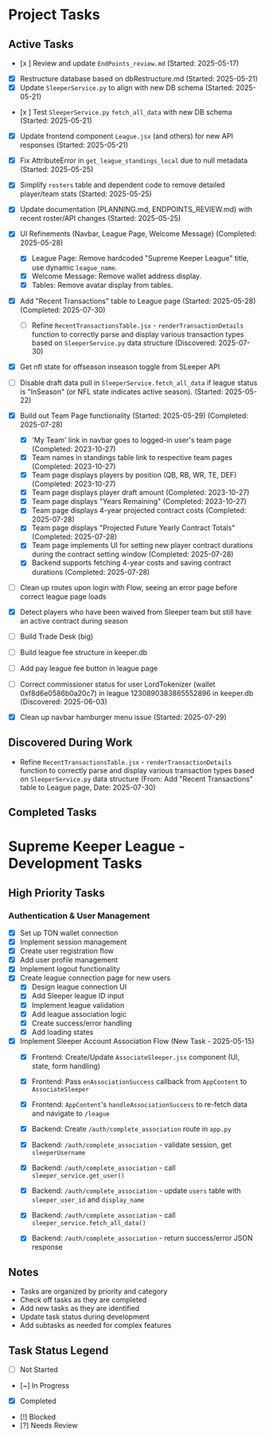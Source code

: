 # Project Tasks

## Active Tasks

- [x ] Review and update `EndPoints_review.md` (Started: 2025-05-17)
- [x] Restructure database based on dbRestructure.md (Started: 2025-05-21)
- [x] Update `SleeperService.py` to align with new DB schema (Started: 2025-05-21)
- [x ] Test `SleeperService.py` `fetch_all_data` with new DB schema (Started: 2025-05-21)
- [x] Update frontend component `League.jsx` (and others) for new API responses (Started: 2025-05-21)
- [x] Fix AttributeError in `get_league_standings_local` due to null metadata (Started: 2025-05-25)
- [x] Simplify `rosters` table and dependent code to remove detailed player/team stats (Started: 2025-05-25)
- [x] Update documentation (PLANNING.md, ENDPOINTS_REVIEW.md) with recent roster/API changes (Started: 2025-05-25)
- [x] UI Refinements (Navbar, League Page, Welcome Message) (Completed: 2025-05-28)
  - [x] League Page: Remove hardcoded "Supreme Keeper League" title, use dynamic `league_name`.
  - [x] Welcome Message: Remove wallet address display.
  - [x] Tables: Remove avatar display from tables.

- [x] Add "Recent Transactions" table to League page (Started: 2025-05-28) (Completed: 2025-07-30)
  - [ ] Refine `RecentTransactionsTable.jsx` - `renderTransactionDetails` function to correctly parse and display various transaction types based on `SleeperService.py` data structure (Discovered: 2025-07-30)
- [x] Get nfl state for offseason inseason toggle from SLeeper API
- [ ] Disable draft data pull in `SleeperService.fetch_all_data` if league status is "InSeason" (or NFL state indicates active season). (Started: 2025-05-22)
- [x] Build out Team Page functionality (Started: 2025-05-29) (Completed: 2025-07-28)
  - [x] 'My Team' link in navbar goes to logged-in user's team page (Completed: 2023-10-27)
  - [x] Team names in standings table link to respective team pages (Completed: 2023-10-27)
  - [x] Team page displays players by position (QB, RB, WR, TE, DEF) (Completed: 2023-10-27)
  - [x] Team page displays player draft amount (Completed: 2023-10-27)
  - [x] Team page displays "Years Remaining" (Completed: 2023-10-27)
  - [x] Team page displays 4-year projected contract costs (Completed: 2025-07-28)
  - [x] Team page displays "Projected Future Yearly Contract Totals" (Completed: 2025-07-28)
  - [x] Team page implements UI for setting new player contract durations during the contract setting window (Completed: 2025-07-28)
  - [x] Backend supports fetching 4-year costs and saving contract durations (Completed: 2025-07-28)
- [ ] Clean up routes upon login with Flow, seeing an error page before correct league page loads
- [x] Detect players who have been waived from Sleeper team but still have an active contract during season
- [ ] Build Trade Desk (big)
- [ ] Build league fee structure in keeper.db
- [ ] Add pay league fee button in league page
- [ ] Correct commissioner status for user LordTokenizer (wallet 0xf8d6e0586b0a20c7) in league 1230890383865552896 in keeper.db (Discovered: 2025-06-03)

- [x] Clean up navbar hamburger menu issue (Started: 2025-07-29)

## Discovered During Work
- Refine `RecentTransactionsTable.jsx` - `renderTransactionDetails` function to correctly parse and display various transaction types based on `SleeperService.py` data structure (From: Add "Recent Transactions" table to League page, Date: 2025-07-30)

## Completed Tasks

# Supreme Keeper League - Development Tasks

## High Priority Tasks

### Authentication & User Management
- [x] Set up TON wallet connection
- [x] Implement session management
- [x] Create user registration flow
- [x] Add user profile management
- [x] Implement logout functionality
- [x] Create league connection page for new users
  - [x] Design league connection UI
  - [x] Add Sleeper league ID input
  - [x] Implement league validation
  - [x] Add league association logic
  - [x] Create success/error handling
  - [x] Add loading states
- [x] Implement Sleeper Account Association Flow (New Task - 2025-05-15)
  - [x] Frontend: Create/Update `AssociateSleeper.jsx` component (UI, state, form handling)
  - [x] Frontend: Pass `onAssociationSuccess` callback from `AppContent` to `AssociateSleeper`
  - [x] Frontend: `AppContent`'s `handleAssociationSuccess` to re-fetch data and navigate to `/league`
  - [x] Backend: Create `/auth/complete_association` route in `app.py`
  - [x] Backend: `/auth/complete_association` - validate session, get `sleeperUsername`
  - [x] Backend: `/auth/complete_association` - call `sleeper_service.get_user()`
  - [x] Backend: `/auth/complete_association` - update `users` table with `sleeper_user_id` and `display_name`
  - [x] Backend: `/auth/complete_association` - call `sleeper_service.fetch_all_data()`
  - [x] Backend: `/auth/complete_association` - return success/error JSON response


## Notes
- Tasks are organized by priority and category
- Check off tasks as they are completed
- Add new tasks as they are identified
- Update task status during development
- Add subtasks as needed for complex features

## Task Status Legend
- [ ] Not Started
- [~] In Progress
- [x] Completed
- [!] Blocked
- [?] Needs Review 